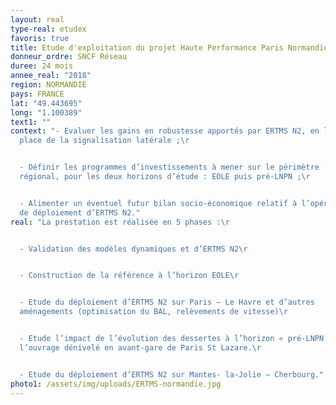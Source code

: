 ```yaml
---
layout: real
type-real: etudex
favoris: true
title: Etude d'exploitation du projet Haute Performance Paris Normandie
donneur_ordre: SNCF Réseau
duree: 24 mois
annee_real: "2018"
region: NORMANDIE
pays: FRANCE
lat: "49.443695"
long: "1.100389"
text1: ""
context: "- Evaluer les gains en robustesse apportés par ERTMS N2, en lieu et
  place de la signalisation latérale ;\r


  - Définir les programmes d’investissements à mener sur le périmètre
  régional, pour les deux horizons d’étude : EOLE puis pré-LNPN ;\r


  - Alimenter un éventuel futur bilan socio-économique relatif à l’opération
  de déploiement d’ERTMS N2."
real: "La prestation est réalisée en 5 phases :\r


  - Validation des modèles dynamiques et d’ERTMS N2\r


  - Construction de la référence à l’horizon EOLE\r


  - Etude du déploiement d’ERTMS N2 sur Paris – Le Havre et d’autres
  aménagements (optimisation du BAL, relèvements de vitesse)\r


  - Etude l’impact de l’évolution des dessertes à l’horizon « pré-LNPN » et de
  l’ouvrage dénivelé en avant-gare de Paris St Lazare.\r


  - Etude du déploiement d’ERTMS N2 sur Mantes- la-Jolie – Cherbourg."
photo1: /assets/img/uploads/ERTMS-normandie.jpg
---
```

